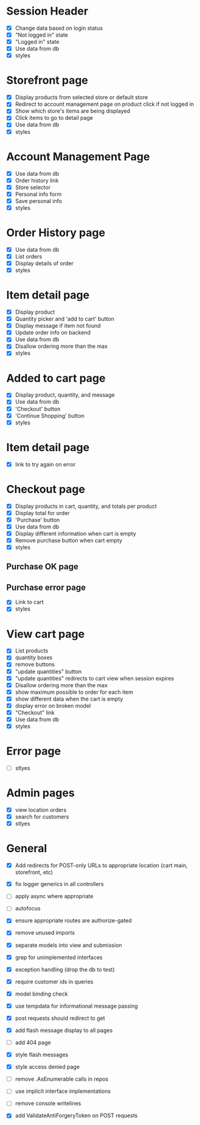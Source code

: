 # Session Header
- [X] Change data based on login status
- [X] "Not logged in" state
- [X] "Logged in" state
- [X] Use data from db
- [X] styles

# Storefront page
- [X] Display products from selected store or default store
- [X] Redirect to account management page on product click if not logged in
- [X] Show which store's items are being displayed
- [X] Click items to go to detail page
- [X] Use data from db
- [X] styles

# Account Management Page
- [X] Use data from db
- [X] Order history link
- [X] Store selector
- [X] Personal info form
- [X] Save personal info
- [X] styles

# Order History page
- [X] Use data from db
- [X] List orders
- [X] Display details of order
- [X] styles

# Item detail page
- [X] Display product
- [X] Quantity picker and 'add to cart' button
- [X] Display message if item not found
- [X] Update order info on backend
- [X] Use data from db
- [X] Disallow ordering more than the max
- [X] styles

# Added to cart page
- [X] Display product, quantity, and message
- [X] Use data from db
- [X] 'Checkout' button
- [X] 'Continue Shopping' button
- [X] styles

# Item detail page
- [X] link to try again on error

# Checkout page
- [X] Display products in cart, quantity, and totals per product
- [X] Display total for order
- [X] 'Purchase' button
- [X] Use data from db
- [X] Display different information when cart is empty
- [X] Remove purchase button when cart empty
- [X] styles

## Purchase OK page
## Purchase error page
- [X] Link to cart
- [X] styles

# View cart page
- [X] List products
- [X] quantity boxes
- [X] remove buttons
- [X] "update quantities" button
- [X] "update quantities" redirects to cart view when session expires
- [X] Disallow ordering more than the max
- [X] show maximum possible to order for each item
- [X] show different data when the cart is empty
- [X] display error on broken model
- [X] "Checkout" link
- [X] Use data from db
- [X] styles

# Error page
- [ ] stlyes

# Admin pages
- [X] view location orders
- [X] search for customers
- [X] stlyes

# General
- [X] Add redirects for POST-only URLs to appropriate location (cart main, storefront, etc)
- [X] fix logger generics in all controllers
- [ ] apply async where appropriate
- [ ] autofocus
- [X] ensure appropriate routes are authorize-gated
- [X] remove unused imports
- [X] separate models into view and submission
- [X] grep for unimplemented interfaces
- [X] exception handling (drop the db to test)
- [X] require customer ids in queries
- [X] model binding check
- [X] use tempdata for informational message passing
- [X] post requests should redirect to get
- [X] add flash message display to all pages
- [ ] add 404 page
- [X] style flash messages
- [X] style access denied page
- [ ] remove .AsEnumerable calls in repos
- [ ] use implicit interface implementations
- [ ] remove console writelines
- [X] add ValidateAntiForgeryToken on POST requests

